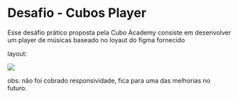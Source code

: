 # Desafio - Cubos Player

Esse desáfio prático proposta pela Cubo Academy consiste em desenvolver um player de músicas baseado no loyaut do figma fornecido

layout:

![](https://i.imgur.com/R8MWpbB.png)

obs: não foi cobrado responsividade, fica para uma das melhorias no futuro.
